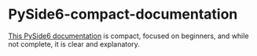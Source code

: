 # PySide6-compact-documentation
[This PySide6 documentation](https://natuurkundepracticumamsterdam.github.io/PySide6-compact-documentation/) is compact, focused on beginners, and while not complete, it is clear and explanatory.
